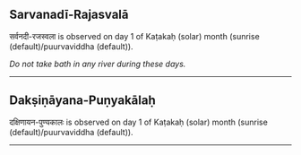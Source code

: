 ## Sarvanadī-Rajasvalā
सर्वनदी-रजस्वला is observed on day 1 of Kaṭakaḥ (solar) month (sunrise (default)/puurvaviddha (default)).

_Do not take bath in any river during these days._

---
## Dakṣiṇāyana-Puṇyakālaḥ
दक्षिणायन-पुण्यकालः is observed on day 1 of Kaṭakaḥ (solar) month (sunrise (default)/puurvaviddha (default)).



---
